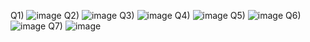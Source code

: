 Q1) ![image](https://github.com/RaoGhulam/pffall23/assets/142868044/49ac584e-0442-4cbb-b7c6-9dc3ab60a571)
Q2) ![image](https://github.com/RaoGhulam/pffall23/assets/142868044/18d60d13-42f6-40c8-b80e-d38f99d3c153)
Q3) ![image](https://github.com/RaoGhulam/pffall23/assets/142868044/e25f52ee-5816-4e75-b668-867ce7ac584d)
Q4) ![image](https://github.com/RaoGhulam/pffall23/assets/142868044/2d1ba7f9-d0ea-4e7a-aa9e-a350eb0fa9bb)
Q5) ![image](https://github.com/RaoGhulam/pffall23/assets/142868044/29b44182-7f2f-4602-9ace-1bfd554574d5)
Q6) ![image](https://github.com/RaoGhulam/pffall23/assets/142868044/4552ac4c-daf6-4f35-879c-d53bf9d4a8c9)
Q7) ![image](https://github.com/RaoGhulam/pffall23/assets/142868044/6e645b04-b7d9-4fd1-9a36-9226ade23747)
